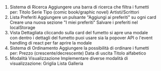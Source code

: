 1. Sistema di Ricerca
Aggiungere una barra di ricerca che filtra i fumetti per:
Titolo
Serie
Tipo (comic book/graphic novel)
Artisti/Scrittori
2. Lista Preferiti
Aggiungere un pulsante "Aggiungi ai preferiti" su ogni card
Creare una nuova sezione "I miei preferiti"
Salvare i preferiti nel localStorage
3. Vista Dettagliata
cliccando sulla card del fumetto si apre una modale con dentro i dettagli del fumetto
puoi usare sia la popover API o l'event handling di react per far aprire la modale
4. Sistema di Ordinamento
Aggiungere la possibilità di ordinare i fumetti per:
Prezzo (crescente/decrescente)
Data di uscita
Titolo alfabetico
5. Modalità Visualizzazione
Implementare diverse modalità di visualizzazione:
Griglia
Lista
Galleria